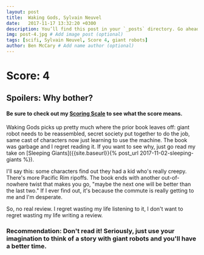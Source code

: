 ```yaml
---
layout: post
title:  Waking Gods, Sylvain Neuvel
date:   2017-11-17 13:32:20 +0300
description: You’ll find this post in your `_posts` directory. Go ahead and edit it and re-build the site to see your changes. # Add post description (optional)
img: post-4.jpg # Add image post (optional)
tags: [scifi, Sylvain Neuvel, Score 4, giant robots]
author: Ben McCary # Add name author (optional)
---
```


# Score: 4

## Spoilers: Why bother?

#### Be sure to check out my [Scoring Scale]({{site.baseurl}}/scoring-scale) to see what the score means.


Waking Gods picks up pretty much where the prior book leaves off: giant robot needs to be reassembled, secret society put together to do the job, same cast of characters now just learning to use the machine.  The book was garbage and I regret reading it.  If you want to see why, just go read my take on [Sleeping Giants]({{site.baseurl}}{% post_url 2017-11-02-sleeping-giants %}).

I'll say this: some characters find out they had a kid who's really creepy. There's more Pacific Rim ripoffs. The book ends with another out-of-nowhere twist that makes you go, "maybe the next one will be better than the last two."  If I ever find out, it's because the commute is really getting to me and I'm desperate.  

So, no real review. I regret wasting my life listening to it, I don't want to regret wasting my life writing a review.

### Recommendation: Don't read it!  Seriously, just use your imagination to think of a story with giant robots and you'll have a better time.
